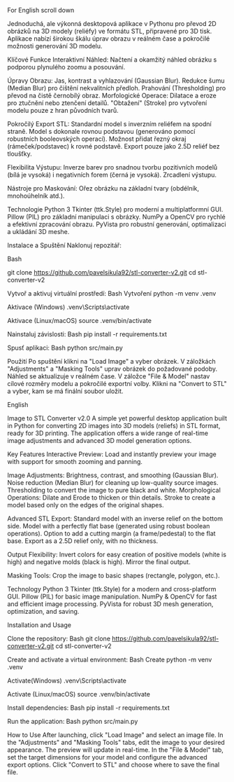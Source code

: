 For English scroll down

Jednoduchá, ale výkonná desktopová aplikace v Pythonu pro převod 2D obrázků na 3D modely (reliéfy) ve formátu STL, připravené pro 3D tisk. Aplikace nabízí širokou škálu úprav obrazu v reálném čase a pokročilé možnosti generování 3D modelu.

Klíčové Funkce
Interaktivní Náhled: Načtení a okamžitý náhled obrázku s podporou plynulého zoomu a posouvání.


Úpravy Obrazu:
Jas, kontrast a vyhlazování (Gaussian Blur).
Redukce šumu (Median Blur) pro čištění nekvalitních předloh.
Prahování (Thresholding) pro převod na čistě černobílý obraz.
Morfologické Operace:
Dilatace a eroze pro ztučnění nebo ztenčení detailů.
"Obtažení" (Stroke) pro vytvoření modelu pouze z hran původních tvarů.

Pokročilý Export STL:
Standardní model s inverzním reliéfem na spodní straně.
Model s dokonale rovnou podstavou (generováno pomocí robustních booleovských operací).
Možnost přidat řezný okraj (rámeček/podstavec) k rovné podstavě.
Export pouze jako 2.5D reliéf bez tloušťky.


Flexibilita Výstupu:
Inverze barev pro snadnou tvorbu pozitivních modelů (bílá je vysoká) i negativních forem (černá je vysoká).
Zrcadlení výstupu.


Nástroje pro Maskování: 
Ořez obrázku na základní tvary (obdélník, mnohoúhelník atd.).


Technologie
Python 3
Tkinter (ttk.Style) pro moderní a multiplatformní GUI.
Pillow (PIL) pro základní manipulaci s obrázky.
NumPy a OpenCV pro rychlé a efektivní zpracování obrazu.
PyVista pro robustní generování, optimalizaci a ukládání 3D meshe.

Instalace a Spuštění
Naklonuj repozitář:

Bash

git clone https://github.com/pavelsikula92/stl-converter-v2.git
cd stl-converter-v2

Vytvoř a aktivuj virtuální prostředí:
Bash
Vytvoření
python -m venv .venv

Aktivace (Windows)
.venv\Scripts\activate

Aktivace (Linux/macOS)
source .venv/bin/activate

Nainstaluj závislosti:
Bash
pip install -r requirements.txt

Spusť aplikaci:
Bash
python src/main.py


Použití
Po spuštění klikni na "Load Image" a vyber obrázek.
V záložkách "Adjustments" a "Masking Tools" uprav obrázek do požadované podoby. Náhled se aktualizuje v reálném čase.
V záložce "File & Model" nastav cílové rozměry modelu a pokročilé exportní volby.
Klikni na "Convert to STL" a vyber, kam se má finální soubor uložit.




English


Image to STL Converter v2.0
A simple yet powerful desktop application built in Python for converting 2D images into 3D models (reliefs) in STL format, ready for 3D printing. The application offers a wide range of real-time image adjustments and advanced 3D model generation options.

Key Features
Interactive Preview: Load and instantly preview your image with support for smooth zooming and panning.

Image Adjustments:
Brightness, contrast, and smoothing (Gaussian Blur).
Noise reduction (Median Blur) for cleaning up low-quality source images.
Thresholding to convert the image to pure black and white.
Morphological Operations:
Dilate and Erode to thicken or thin details.
Stroke to create a model based only on the edges of the original shapes.


Advanced STL Export:
Standard model with an inverse relief on the bottom side.
Model with a perfectly flat base (generated using robust boolean operations).
Option to add a cutting margin (a frame/pedestal) to the flat base.
Export as a 2.5D relief only, with no thickness.


Output Flexibility:
Invert colors for easy creation of positive models (white is high) and negative molds (black is high).
Mirror the final output.


Masking Tools:
Crop the image to basic shapes (rectangle, polygon, etc.).


Technology
Python 3
Tkinter (ttk.Style) for a modern and cross-platform GUI.
Pillow (PIL) for basic image manipulation.
NumPy & OpenCV for fast and efficient image processing.
PyVista for robust 3D mesh generation, optimization, and saving.

Installation and Usage

Clone the repository:
Bash
git clone https://github.com/pavelsikula92/stl-converter-v2.git
cd stl-converter-v2


Create and activate a virtual environment:
Bash
Create
python -m venv .venv

Activate(Windows)
.venv\Scripts\activate

Activate (Linux/macOS)
source .venv/bin/activate


Install dependencies:
Bash
pip install -r requirements.txt


Run the application:
Bash
python src/main.py


How to Use
After launching, click "Load Image" and select an image file.
In the "Adjustments" and "Masking Tools" tabs, edit the image to your desired appearance. The preview will update in real-time.
In the "File & Model" tab, set the target dimensions for your model and configure the advanced export options.
Click "Convert to STL" and choose where to save the final file.
